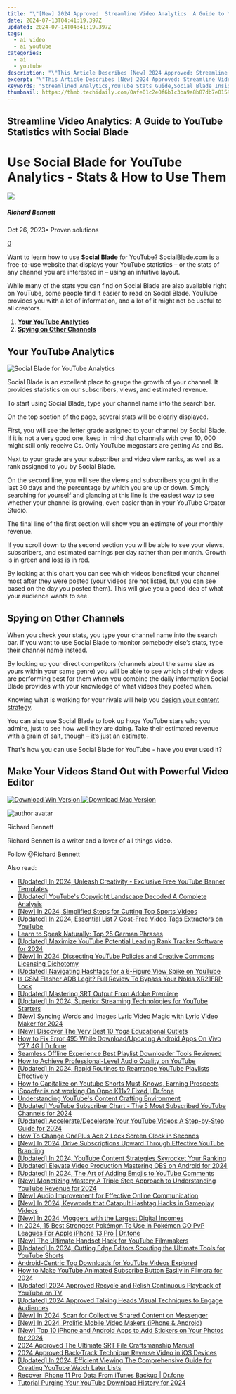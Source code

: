 ```yaml
---
title: "\"[New] 2024 Approved  Streamline Video Analytics  A Guide to YouTube Statistics with Social Blade\""
date: 2024-07-13T04:41:19.397Z
updated: 2024-07-14T04:41:19.397Z
tags:
  - ai video
  - ai youtube
categories:
  - ai
  - youtube
description: "\"This Article Describes [New] 2024 Approved: Streamline Video Analytics: A Guide to YouTube Statistics with Social Blade\""
excerpt: "\"This Article Describes [New] 2024 Approved: Streamline Video Analytics: A Guide to YouTube Statistics with Social Blade\""
keywords: "Streamlined Analytics,YouTube Stats Guide,Social Blade Insights,Video Analytics Tools,Statistical Data YouTube,Blade Analytic Insight,Online Video Analysis"
thumbnail: https://thmb.techidaily.com/0afe01c2e0f6b1c3ba9a8b87db7e0159921da64d28f55d619b92fd6d20b9c57c.jpg
---
```


## Streamline Video Analytics: A Guide to YouTube Statistics with Social Blade

# Use Social Blade for YouTube Analytics - Stats & How to Use Them

![](https://images.wondershare.com/filmora/article-images/richard-bennett.jpg)

##### Richard Bennett

 Oct 26, 2023• Proven solutions

[0](#commentsBoxSeoTemplate)

Want to learn how to use **Social Blade** for YouTube? SocialBlade.com is a free-to-use website that displays your YouTube statistics – or the stats of any channel you are interested in – using an intuitive layout.

While many of the stats you can find on Social Blade are also available right on YouTube, some people find it easier to read on Social Blade. YouTube provides you with a lot of information, and a lot of it might not be useful to all creators.

1. [**Your YouTube Analytics**](#yourstats)
2. [**Spying on Other Channels**](#spy)

## Your YouTube Analytics

![Social Blade for YouTube Analytics](https://images.wondershare.com/filmora/article-images/social-blade-youtube-analytics.jpg)

Social Blade is an excellent place to gauge the growth of your channel. It provides statistics on our subscribers, views, and estimated revenue.

To start using Social Blade, type your channel name into the search bar.

On the top section of the page, several stats will be clearly displayed.

First, you will see the letter grade assigned to your channel by Social Blade. If it is not a very good one, keep in mind that channels with over 10, 000 might still only receive Cs. Only YouTube megastars are getting As and Bs.

Next to your grade are your subscriber and video view ranks, as well as a rank assigned to you by Social Blade.

On the second line, you will see the views and subscribers you got in the last 30 days and the percentage by which you are up or down. Simply searching for yourself and glancing at this line is the easiest way to see whether your channel is growing, even easier than in your YouTube Creator Studio.

The final line of the first section will show you an estimate of your monthly revenue.

If you scroll down to the second section you will be able to see your views, subscribers, and estimated earnings per day rather than per month. Growth is in green and loss is in red.

By looking at this chart you can see which videos benefited your channel most after they were posted (your videos are not listed, but you can see based on the day you posted them). This will give you a good idea of what your audience wants to see.

## Spying on Other Channels

When you check your stats, you type your channel name into the search bar. If you want to use Social Blade to monitor somebody else’s stats, type their channel name instead.

By looking up your direct competitors (channels about the same size as yours within your same genre) you will be able to see which of their videos are performing best for them when you combine the daily information Social Blade provides with your knowledge of what videos they posted when.

Knowing what is working for your rivals will help you [design your content strategy](https://tools.techidaily.com/wondershare/filmora/download/).

You can also use Social Blade to look up huge YouTube stars who you admire, just to see how well they are doing. Take their estimated revenue with a grain of salt, though – it’s just an estimate.

 That's how you can use Social Blade for YouTube - have you ever used it?

## Make Your Videos Stand Out with Powerful Video Editor

[![Download Win Version](https://images.wondershare.com/filmora/guide/download-btn-win.jpg) ](https://tools.techidaily.com/wondershare/filmora/download/) [![Download Mac Version](https://images.wondershare.com/filmora/guide/download-btn-mac.jpg) ](https://tools.techidaily.com/wondershare/filmora/download/)

![author avatar](https://images.wondershare.com/filmora/article-images/richard-bennett.jpg)

Richard Bennett

Richard Bennett is a writer and a lover of all things video.

Follow @Richard Bennett


<ins class="adsbygoogle"
     style="display:block"
     data-ad-format="autorelaxed"
     data-ad-client="ca-pub-7571918770474297"
     data-ad-slot="1223367746"></ins>



<ins class="adsbygoogle"
     style="display:block"
     data-ad-client="ca-pub-7571918770474297"
     data-ad-slot="8358498916"
     data-ad-format="auto"
     data-full-width-responsive="true"></ins>



<span class="atpl-alsoreadstyle">Also read:</span>
<div><ul>
<li><a href="https://youtube-web.techidaily.com/ed-in-2024-unleash-creativity-exclusive-free-youtube-banner-templates/"><u>[Updated] In 2024, Unleash Creativity - Exclusive Free YouTube Banner Templates</u></a></li>
<li><a href="https://youtube-web.techidaily.com/ed-youtubes-copyright-landscape-decoded-a-complete-analysis/"><u>[Updated] YouTube's Copyright Landscape Decoded  A Complete Analysis</u></a></li>
<li><a href="https://youtube-web.techidaily.com/n-2024-simplified-steps-for-cutting-top-sports-videos/"><u>[New] In 2024, Simplified Steps for Cutting Top Sports Videos</u></a></li>
<li><a href="https://youtube-web.techidaily.com/ed-in-2024-essential-list-7-cost-free-video-tags-extractors-on-youtube/"><u>[Updated] In 2024, Essential List  7 Cost-Free Video Tags Extractors on YouTube</u></a></li>
<li><a href="https://mondly-stories.techidaily.com/learn-to-speak-naturally-top-25-german-phrases/"><u>Learn to Speak Naturally: Top 25 German Phrases</u></a></li>
<li><a href="https://youtube-web.techidaily.com/ed-maximize-youtube-potential-leading-rank-tracker-software-for-2024/"><u>[Updated] Maximize YouTube Potential  Leading Rank Tracker Software for 2024</u></a></li>
<li><a href="https://youtube-web.techidaily.com/n-2024-dissecting-youtube-policies-and-creative-commons-licensing-dichotomy/"><u>[New] In 2024, Dissecting YouTube Policies and Creative Commons Licensing Dichotomy</u></a></li>
<li><a href="https://youtube-web.techidaily.com/ed-navigating-hashtags-for-a-6-figure-view-spike-on-youtube/"><u>[Updated] Navigating Hashtags for a 6-Figure View Spike on YouTube</u></a></li>
<li><a href="https://android-frp.techidaily.com/is-gsm-flasher-adb-legit-full-review-to-bypass-your-nokia-xr21frp-lock-by-drfone-android/"><u>Is GSM Flasher ADB Legit? Full Review To Bypass Your Nokia XR21FRP Lock</u></a></li>
<li><a href="https://extra-support.techidaily.com/updated-mastering-srt-output-from-adobe-premiere/"><u>[Updated] Mastering SRT Output From Adobe Premiere</u></a></li>
<li><a href="https://youtube-web.techidaily.com/ed-in-2024-superior-streaming-technologies-for-youtube-starters/"><u>[Updated] In 2024, Superior Streaming Technologies for YouTube Starters</u></a></li>
<li><a href="https://youtube-web.techidaily.com/yncing-words-and-images-lyric-video-magic-with-lyric-video-maker-for-2024/"><u>[New] Syncing Words and Images  Lyric Video Magic with Lyric Video Maker for 2024</u></a></li>
<li><a href="https://youtube-videos.techidaily.com/new-discover-the-very-best-10-yoga-educational-outlets/"><u>[New] Discover The Very Best 10 Yoga Educational Outlets</u></a></li>
<li><a href="https://change-location.techidaily.com/how-to-fix-error-495-while-downloadupdating-android-apps-on-vivo-y27-4g-drfone-by-drfone-fix-android-problems-fix-android-problems/"><u>How to Fix Error 495 While Download/Updating Android Apps On Vivo Y27 4G | Dr.fone</u></a></li>
<li><a href="https://youtube-web.techidaily.com/ess-offline-experience-best-playlist-downloader-tools-reviewed/"><u>Seamless Offline Experience  Best Playlist Downloader Tools Reviewed</u></a></li>
<li><a href="https://youtube-web.techidaily.com/o-achieve-professional-level-audio-quality-on-youtube/"><u>How to Achieve Professional-Level Audio Quality on YouTube</u></a></li>
<li><a href="https://youtube-web.techidaily.com/ed-in-2024-rapid-routines-to-rearrange-youtube-playlists-effectively/"><u>[Updated] In 2024, Rapid Routines to Rearrange YouTube Playlists Effectively</u></a></li>
<li><a href="https://youtube-web.techidaily.com/o-capitalize-on-youtube-shorts-must-knows-earning-prospects/"><u>How to Capitalize on Youtube Shorts  Must-Knows, Earning Prospects</u></a></li>
<li><a href="https://fake-location.techidaily.com/ispoofer-is-not-working-on-oppo-k11x-fixed-drfone-by-drfone-virtual-android/"><u>iSpoofer is not working On Oppo K11x? Fixed | Dr.fone</u></a></li>
<li><a href="https://youtube-web.techidaily.com/standing-youtubes-content-crafting-environment/"><u>Understanding YouTube's Content Crafting Environment</u></a></li>
<li><a href="https://youtube-web.techidaily.com/ed-youtube-subscriber-chart-the-5-most-subscribed-youtube-channels-for-2024/"><u>[Updated] YouTube Subscriber Chart - The 5 Most Subscribed YouTube Channels for 2024</u></a></li>
<li><a href="https://youtube-web.techidaily.com/ed-acceleratedecelerate-your-youtube-videos-a-step-by-step-guide-for-2024/"><u>[Updated] Accelerate/Decelerate Your YouTube Videos  A Step-by-Step Guide for 2024</u></a></li>
<li><a href="https://easy-unlock-android.techidaily.com/how-to-change-oneplus-ace-2-lock-screen-clock-in-seconds-by-drfone-android/"><u>How To Change OnePlus Ace 2 Lock Screen Clock in Seconds</u></a></li>
<li><a href="https://youtube-web.techidaily.com/n-2024-drive-subscriptions-upward-through-effective-youtube-branding/"><u>[New] In 2024, Drive Subscriptions Upward Through Effective YouTube Branding</u></a></li>
<li><a href="https://youtube-web.techidaily.com/ed-in-2024-youtube-content-strategies-skyrocket-your-ranking/"><u>[Updated] In 2024, YouTube Content Strategies  Skyrocket Your Ranking</u></a></li>
<li><a href="https://screen-mirroring-recording.techidaily.com/updated-elevate-video-production-mastering-obs-on-android-for-2024/"><u>[Updated] Elevate Video Production  Mastering OBS on Android for 2024</u></a></li>
<li><a href="https://youtube-web.techidaily.com/ed-in-2024-the-art-of-adding-emojis-to-youtube-comments/"><u>[Updated] In 2024, The Art of Adding Emojis to YouTube Comments</u></a></li>
<li><a href="https://youtube-web.techidaily.com/onetizing-mastery-a-triple-step-approach-to-understanding-youtube-revenue-for-2024/"><u>[New] Monetizing Mastery  A Triple Step Approach to Understanding YouTube Revenue for 2024</u></a></li>
<li><a href="https://youtube-web.techidaily.com/udio-improvement-for-effective-online-communication/"><u>[New] Audio Improvement for Effective Online Communication</u></a></li>
<li><a href="https://youtube-web.techidaily.com/n-2024-keywords-that-catapult-hashtag-hacks-in-gameplay-videos/"><u>[New] In 2024, Keywords that Catapult  Hashtag Hacks in Gameplay Videos</u></a></li>
<li><a href="https://youtube-web.techidaily.com/n-2024-vloggers-with-the-largest-digital-incomes/"><u>[New] In 2024, Vloggers with the Largest Digital Incomes</u></a></li>
<li><a href="https://ios-pokemon-go.techidaily.com/in-2024-15-best-strongest-pokemon-to-use-in-pokemon-go-pvp-leagues-for-apple-iphone-13-pro-drfone-by-drfone-virtual-ios/"><u>In 2024, 15 Best Strongest Pokémon To Use in Pokémon GO PvP Leagues For Apple iPhone 13 Pro | Dr.fone</u></a></li>
<li><a href="https://youtube-web.techidaily.com/he-ultimate-handset-hack-for-youtube-filmmakers/"><u>[New] The Ultimate Handset Hack for YouTube Filmmakers</u></a></li>
<li><a href="https://youtube-web.techidaily.com/ed-in-2024-cutting-edge-editors-scouting-the-ultimate-tools-for-youtube-shorts/"><u>[Updated] In 2024, Cutting Edge Editors  Scouting the Ultimate Tools for YouTube Shorts</u></a></li>
<li><a href="https://youtube-web.techidaily.com/id-centric-top-downloads-for-youtube-videos-explored/"><u>Android-Centric  Top Downloads for YouTube Videos Explored</u></a></li>
<li><a href="https://youtube-web.techidaily.com/o-make-youtube-animated-subscribe-button-easily-in-filmora-for-2024/"><u>How to Make YouTube Animated Subscribe Button Easily in Filmora for 2024</u></a></li>
<li><a href="https://youtube-web.techidaily.com/ed-2024-approved-recycle-and-relish-continuous-playback-of-youtube-on-tv/"><u>[Updated] 2024 Approved  Recycle and Relish  Continuous Playback of YouTube on TV</u></a></li>
<li><a href="https://youtube-web.techidaily.com/ed-2024-approved-talking-heads-visual-techniques-to-engage-audiences/"><u>[Updated] 2024 Approved  Talking Heads  Visual Techniques to Engage Audiences</u></a></li>
<li><a href="https://facebook-videos.techidaily.com/new-in-2024-scan-for-collective-shared-content-on-messenger/"><u>[New] In 2024, Scan for Collective Shared Content on Messenger</u></a></li>
<li><a href="https://youtube-web.techidaily.com/n-2024-prolific-mobile-video-makers-iphone-and-android/"><u>[New] In 2024, Prolific Mobile Video Makers (iPhone & Android)</u></a></li>
<li><a href="https://article-helps.techidaily.com/new-top-10-iphone-and-android-apps-to-add-stickers-on-your-photos-for-2024/"><u>[New] Top 10 iPhone and Android Apps to Add Stickers on Your Photos for 2024</u></a></li>
<li><a href="https://some-guidance.techidaily.com/2024-approved-the-ultimate-srt-file-craftsmanship-manual/"><u>2024 Approved  The Ultimate SRT File Craftsmanship Manual</u></a></li>
<li><a href="https://extra-tips.techidaily.com/2024-approved-back-track-technique-reverse-video-in-ios-devices/"><u>2024 Approved  Back-Track Technique  Reverse Video in iOS Devices</u></a></li>
<li><a href="https://youtube-web.techidaily.com/ed-in-2024-efficient-viewing-the-comprehensive-guide-for-creating-youtube-watch-later-lists/"><u>[Updated] In 2024, Efficient Viewing  The Comprehensive Guide for Creating YouTube Watch Later Lists</u></a></li>
<li><a href="https://review-topics.techidaily.com/recover-iphone-11-pro-data-from-itunes-backup-drfone-by-drfone-ios-data-recovery-ios-data-recovery/"><u>Recover iPhone 11 Pro Data From iTunes Backup | Dr.fone</u></a></li>
<li><a href="https://youtube-web.techidaily.com/ial-purging-your-youtube-download-history-for-2024/"><u>Tutorial  Purging Your YouTube Download History for 2024</u></a></li>
</ul></div>
